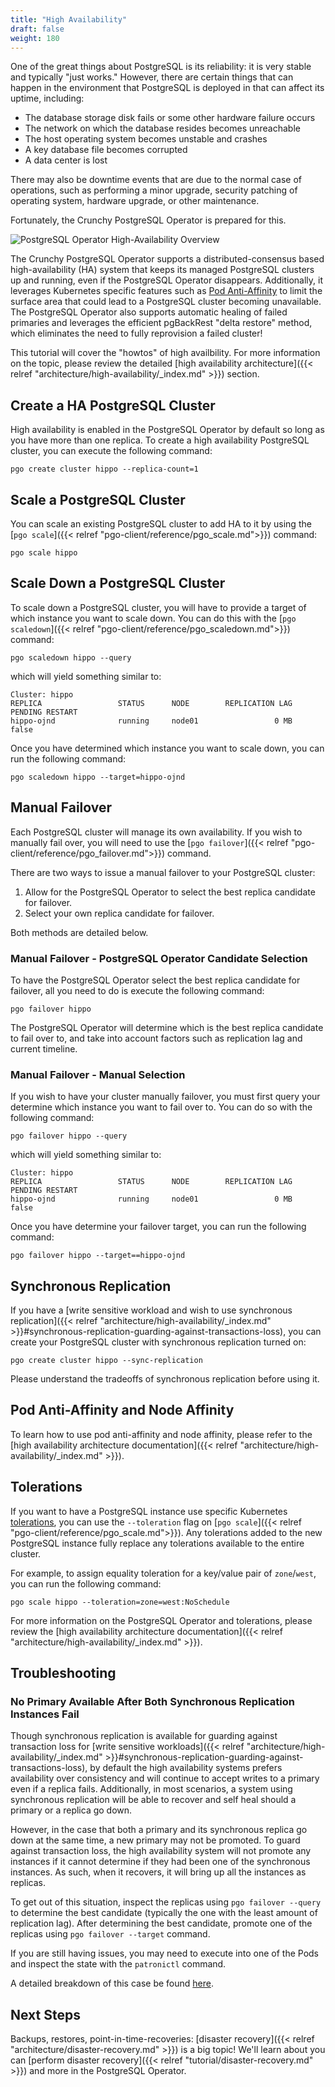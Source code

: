 ```yaml
---
title: "High Availability"
draft: false
weight: 180
---
```


One of the great things about PostgreSQL is its reliability: it is very stable and typically "just works." However, there are certain things that can happen in the environment that PostgreSQL is deployed in that can affect its uptime, including:

- The database storage disk fails or some other hardware failure occurs
- The network on which the database resides becomes unreachable
- The host operating system becomes unstable and crashes
- A key database file becomes corrupted
- A data center is lost

There may also be downtime events that are due to the normal case of operations, such as performing a minor upgrade, security patching of operating system, hardware upgrade, or other maintenance.

Fortunately, the Crunchy PostgreSQL Operator is prepared for this.

![PostgreSQL Operator High-Availability Overview](/images/postgresql-ha-overview.png)

The Crunchy PostgreSQL Operator supports a distributed-consensus based high-availability (HA) system that keeps its managed PostgreSQL clusters up and running, even if the PostgreSQL Operator disappears. Additionally, it leverages Kubernetes specific features such as [Pod Anti-Affinity](#how-the-crunchy-postgresql-operator-uses-pod-anti-affinity) to limit the surface area that could lead to a PostgreSQL cluster becoming unavailable. The PostgreSQL Operator also supports automatic healing of failed primaries and leverages the efficient pgBackRest "delta restore" method, which eliminates the need to fully reprovision a failed cluster!

This tutorial will cover the "howtos" of high availbility. For more information on the topic, please review the detailed [high availability architecture]({{< relref "architecture/high-availability/_index.md" >}}) section.

## Create a HA PostgreSQL Cluster

High availability is enabled in the PostgreSQL Operator by default so long as you have more than one replica. To create a high availability PostgreSQL cluster, you can execute the following command:

```
pgo create cluster hippo --replica-count=1
```

## Scale a PostgreSQL Cluster

You can scale an existing PostgreSQL cluster to add HA to it by using the [`pgo scale`]({{< relref "pgo-client/reference/pgo_scale.md">}}) command:

```
pgo scale hippo
```

## Scale Down a PostgreSQL Cluster

To scale down a PostgreSQL cluster, you will have to provide a target of which instance you want to scale down. You can do this with the [`pgo scaledown`]({{< relref "pgo-client/reference/pgo_scaledown.md">}}) command:

```
pgo scaledown hippo --query
```

which will yield something similar to:

```
Cluster: hippo
REPLICA             	STATUS    	NODE      	REPLICATION LAG     	PENDING RESTART
hippo-ojnd          	running   	node01    	           0 MB     	          false
```

Once you have determined which instance you want to scale down, you can run the following command:

```
pgo scaledown hippo --target=hippo-ojnd
```

## Manual Failover

Each PostgreSQL cluster will manage its own availability. If you wish to manually fail over, you will need to use the [`pgo failover`]({{< relref "pgo-client/reference/pgo_failover.md">}}) command.

There are two ways to issue a manual failover to your PostgreSQL cluster:

1. Allow for the PostgreSQL Operator to select the best replica candidate for failover.
2. Select your own replica candidate for failover.

Both methods are detailed below.

### Manual Failover - PostgreSQL Operator Candidate Selection

To have the PostgreSQL Operator select the best replica candidate for failover, all you need to do is execute the following command:

```
pgo failover hippo
```

The PostgreSQL Operator will determine which is the best replica candidate to fail over to, and take into account factors such as replication lag and current timeline.

### Manual Failover - Manual Selection

If you wish to have your cluster manually failover, you must first query your determine which instance you want to fail over to. You can do so with the following command:

```
pgo failover hippo --query
```

which will yield something similar to:

```
Cluster: hippo
REPLICA             	STATUS    	NODE      	REPLICATION LAG     	PENDING RESTART
hippo-ojnd          	running   	node01    	           0 MB     	          false
```

Once you have determine your failover target, you can run the following command:

```
pgo failover hippo --target==hippo-ojnd
```

## Synchronous Replication

If you have a [write sensitive workload and wish to use synchronous replication]({{< relref "architecture/high-availability/_index.md" >}}#synchronous-replication-guarding-against-transactions-loss), you can create your PostgreSQL cluster with synchronous replication turned on:

```
pgo create cluster hippo --sync-replication
```

Please understand the tradeoffs of synchronous replication before using it.

## Pod Anti-Affinity and Node Affinity

To learn how to use pod anti-affinity and node affinity, please refer to the [high availability architecture documentation]({{< relref "architecture/high-availability/_index.md" >}}).

## Tolerations

If you want to have a PostgreSQL instance use specific Kubernetes [tolerations](https://kubernetes.io/docs/concepts/scheduling-eviction/taint-and-toleration/), you can use the `--toleration` flag on [`pgo scale`]({{< relref "pgo-client/reference/pgo_scale.md">}}). Any tolerations added to the new PostgreSQL instance fully replace any tolerations available to the entire cluster.

For example, to assign equality toleration for a key/value pair of `zone`/`west`, you can run the following command:

```
pgo scale hippo --toleration=zone=west:NoSchedule
```

For more information on the PostgreSQL Operator and tolerations, please review the [high availability architecture documentation]({{< relref "architecture/high-availability/_index.md" >}}).

## Troubleshooting

### No Primary Available After Both Synchronous Replication Instances Fail

Though synchronous replication is available for guarding against transaction loss for [write sensitive workloads]({{< relref "architecture/high-availability/_index.md" >}}#synchronous-replication-guarding-against-transactions-loss), by default the high availability systems prefers availability over consistency and will continue to accept writes to a primary even if a replica fails. Additionally, in most scenarios, a system using synchronous replication will be able to recover and self heal should a primary or a replica go down.

However, in the case that both a primary and its synchronous replica go down at the same time, a new primary may not be promoted. To guard against transaction loss, the high availability system will not promote any instances if it cannot determine if they had been one of the synchronous instances. As such, when it recovers, it will bring up all the instances as replicas.

To get out of this situation, inspect the replicas using `pgo failover --query` to determine the best candidate (typically the one with the least amount of replication lag). After determining the best candidate, promote one of the replicas using `pgo failover --target` command.

If you are still having issues, you may need to execute into one of the Pods and inspect the state with the `patronictl` command.

A detailed breakdown of this case be found [here](https://github.com/CrunchyData/postgres-operator/issues/2132#issuecomment-748719843).

## Next Steps

Backups, restores, point-in-time-recoveries: [disaster recovery]({{< relref "architecture/disaster-recovery.md" >}}) is a big topic! We'll learn about you can [perform disaster recovery]({{< relref "tutorial/disaster-recovery.md" >}}) and more in the PostgreSQL Operator.
